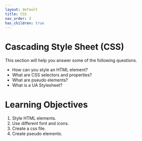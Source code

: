 ```yaml
---
layout: default
title: CSS
nav_order: 3
has_children: true
---
```


# Cascading Style Sheet (CSS)

This section will help you answer some of the following questions.

-   How can you style an HTML element?
-   What are CSS selectors and properties?
-   What are pseudo elements?
-   What is a UA Stylesheet?

# Learning Objectives

1. Style HTML elements.
2. Use different font and icons.
3. Create a css file.
4. Create pseudo elements.
